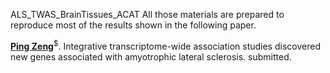 ALS_TWAS_BrainTissues_ACAT
All those materials are prepared to reproduce most of the results shown in the following paper.

[**Ping Zeng**](https://github.com/biostatpzeng)<sup>$</sup>. Integrative transcriptome-wide association studies discovered new genes associated with amyotrophic lateral sclerosis. submitted.


